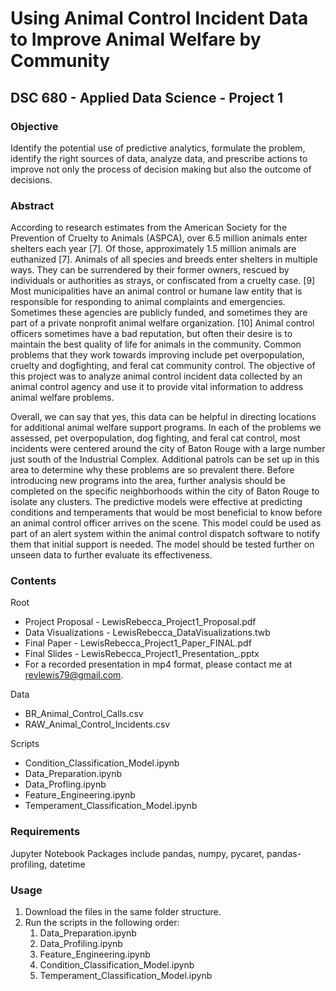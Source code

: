 # Using Animal Control Incident Data to Improve Animal Welfare by Community
## DSC 680 - Applied Data Science - Project 1

### Objective
Identify the potential use of predictive analytics, formulate the problem, identify the right sources of data, analyze data, and prescribe actions to improve not only the process of decision making but also the outcome of decisions.

### Abstract
According to research estimates from the American Society for the Prevention of Cruelty to Animals (ASPCA), over 6.5 million animals enter shelters each year [7]. Of those, approximately 1.5 million animals are euthanized [7]. Animals of all species and breeds enter shelters in multiple ways. They can be surrendered by their former owners, rescued by individuals or authorities as strays, or confiscated from a cruelty case. [9] Most municipalities have an animal control or humane law entity that is responsible for responding to animal complaints and emergencies.  Sometimes these agencies are publicly funded, and sometimes they are part of a private nonprofit animal welfare organization. [10] Animal control officers sometimes have a bad reputation, but often their desire is to maintain the best quality of life for animals in the community. Common problems that they work towards improving include pet overpopulation, cruelty and dogfighting, and feral cat community control.  The objective of this project was to analyze animal control incident data collected by an animal control agency and use it to provide vital information to address animal welfare problems.  

Overall, we can say that yes, this data can be helpful in directing locations for additional animal welfare support programs.  In each of the problems we assessed, pet overpopulation, dog fighting, and feral cat control, most incidents were centered around the city of Baton Rouge with a large number just south of the Industrial Complex. Additional patrols can be set up in this area to determine why these problems are so prevalent there.  Before introducing new programs into the area, further analysis should be completed on the specific neighborhoods within the city of Baton Rouge to isolate any clusters. The predictive models were effective at predicting conditions and temperaments that would be most beneficial to know before an animal control officer arrives on the scene.  This model could be used as part of an alert system within the animal control dispatch software to notify them that initial support is needed. The model should be tested further on unseen data to further evaluate its effectiveness.

### Contents
Root
- Project Proposal - LewisRebecca_Project1_Proposal.pdf
- Data Visualizations - LewisRebecca_DataVisualizations.twb
- Final Paper - LewisRebecca_Project1_Paper_FINAL.pdf
- Final Slides - LewisRebecca_Project1_Presentation_.pptx
- For a recorded presentation in mp4 format, please contact me at revlewis79@gmail.com.

Data
- BR_Animal_Control_Calls.csv
- RAW_Animal_Control_Incidents.csv

Scripts
- Condition_Classification_Model.ipynb
- Data_Preparation.ipynb
- Data_Profling.ipynb
- Feature_Engineering.ipynb
- Temperament_Classification_Model.ipynb

### Requirements
Jupyter Notebook
Packages include pandas, numpy, pycaret, pandas-profiling, datetime

### Usage
1. Download the files in the same folder structure.
2. Run the scripts in the following order:
    1. Data_Preparation.ipynb
    2. Data_Profiling.ipynb
    3. Feature_Engineering.ipynb
    4. Condition_Classification_Model.ipynb
    5. Temperament_Classification_Model.ipynb










